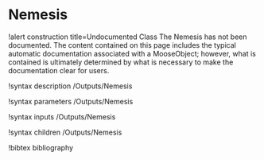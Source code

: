 <!-- MOOSE Documentation Stub: Remove this when content is added. -->

# Nemesis

!alert construction title=Undocumented Class
The Nemesis has not been documented. The content contained on this page includes the
typical automatic documentation associated with a MooseObject; however, what is contained is
ultimately determined by what is necessary to make the documentation clear for users.

!syntax description /Outputs/Nemesis

!syntax parameters /Outputs/Nemesis

!syntax inputs /Outputs/Nemesis

!syntax children /Outputs/Nemesis

!bibtex bibliography
